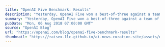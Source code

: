 ```yaml
---
title: "OpenAI Five Benchmark: Results"
description: "Yesterday, OpenAI Five won a best-of-three against a team of 99.95th percentile Dota players: Blitz, Cap, Fogged, Merlini, and MoonMeander—four of whom have played Dota professionally—in front of a live audience and 100,000 concurrent livestream viewers."
summary: "Yesterday, OpenAI Five won a best-of-three against a team of 99.95th percentile Dota players: Blitz, Cap, Fogged, Merlini, and MoonMeander—four of whom have played Dota professionally—in front of a live audience and 100,000 concurrent livestream viewers."
pubDate: "Mon, 06 Aug 2018 07:00:00 GMT"
source: "OpenAI Blog"
url: "https://openai.com/blog/openai-five-benchmark-results"
thumbnail: "https://raisex-llc.github.io/ai-news-curation-site/assets/openai_logo.png"
---
```


